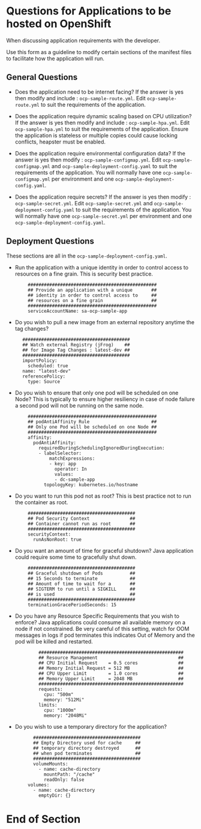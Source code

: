 # Questions for Applications to be hosted on OpenShift

When discussing application requirements with the developer.

Use this form as a guideline to modify certain sections of the manifest files to facilitate how the application will run.

## General Questions

* Does the application need to be internet facing?
If the answer is yes then modify and include : `ocp-sample-route.yml`.
Edit  `ocp-sample-route.yml` to suit the requirements of the application.

* Does the application require dynamic scaling based on CPU utilization?
If the answer is yes then modify and include : `ocp-sample-hpa.yml`.
Edit `ocp-sample-hpa.yml` to suit the requirements of the application.
Ensure the application is stateless or multiple copies could cause locking conflicts, heapster must be enabled.

* Does the application require environmental configuration data?
If the answer is yes then modify : `ocp-sample-configmap.yml`.
Edit `ocp-sample-configmap.yml` and `ocp-sample-deployment-config.yaml` to suit the requirements of the application.
You will normally have one `ocp-sample-configmap.yml` per environment and one `ocp-sample-deployment-config.yaml`.

* Does the application require secrets?
If the answer is yes then modify : `ocp-sample-secret.yml`.
Edit `ocp-sample-secret.yml` and `ocp-sample-deployment-config.yaml` to suit the requirements of the application.
You will normally have one `ocp-sample-secret.yml` per environment and one `ocp-sample-deployment-config.yaml`.

## Deployment Questions

These sections are all in the `ocp-sample-deployment-config.yaml`.

* Run the application with a unique identity in order to control access to resources on a fine grain.
This is security best practice.
```
        ################################################
        ## Provide an application with a unique       ##
        ## identity in order to control access to     ##
        ## resources on a fine grain                  ##
        ################################################
        serviceAccountName: sa-ocp-sample-app
```

* Do you wish to pull a new image from an external repository anytime the tag changes?
```
      ########################################
      ## Watch external Registry (jFrog)    ##
      ## for Image Tag Changes : latest-dev ##
      ########################################
      importPolicy:
        scheduled: true
      name: "latest-dev"
      referencePolicy:
        type: Source
```

* Do you wish to ensure that only one pod will be scheduled on one Node?
This is typically to ensure higher resiliency in case of node failure a second pod will not be running on the same node.
```
        ################################################
        ## podAntiAffinity Rule                       ##
        ## Only one Pod will be scheduled on one Node ##
        ################################################
        affinity:
          podAntiAffinity:
            requiredDuringSchedulingIgnoredDuringExecution:
            - labelSelector:
                matchExpressions:
                - key: app
                  operator: In
                  values:
                  - dc-sample-app
              topologyKey: kubernetes.io/hostname
```

* Do you want to run this pod not as root?
This is best practice not to run the container as root.
```
        ########################################
        ## Pod Security Context               ##
        ## Container cannot run as root       ##
        ########################################
        securityContext:
          runAsNonRoot: true
```

* Do you want an amount of time for graceful shutdown?
Java application could require some time to gracefully shut down.
```
        ########################################
        ## Graceful shutdown of Pods          ##
        ## 15 Seconds to terminate            ##
        ## Amount of time to wait for a       ##
        ## SIGTERM to run until a SIGKILL     ##
        ## is used                            ##
        ########################################
        terminationGracePeriodSeconds: 15
```

* Do you have any Resource Specific Requirements that you wish to enforce?
Java applications could consume all available memory on a node if not constrained.
Be very careful of this setting, watch for OOM messages in logs if pod terminates this indicates Out of Memory and the pod will be killed and restarted.
```
            ######################################################
            ## Resource Management                              ##
            ## CPU Initial Request    = 0.5 cores               ##
            ## Memory Initial Request = 512 MB                  ##
            ## CPU Upper Limit        = 1.0 cores               ##
            ## Memory Upper Limit     = 2048 MB                 ##
            ######################################################
            requests:
              cpu: "500m"
              memory: "512Mi"
            limits:
              cpu: "1000m"
              memory: "2048Mi"
```

* Do you wish to use a temporary directory for the application?
```
          ########################################
          ## Empty Directory used for cache     ##
          ## temporary directory destroyed      ##
          ## when pod terminates                ##
          ########################################
          volumeMounts:
            - name: cache-directory
              mountPath: "/cache"
              readOnly: false
        volumes:
          - name: cache-directory
            emptyDir: {}
```

# End of Section
